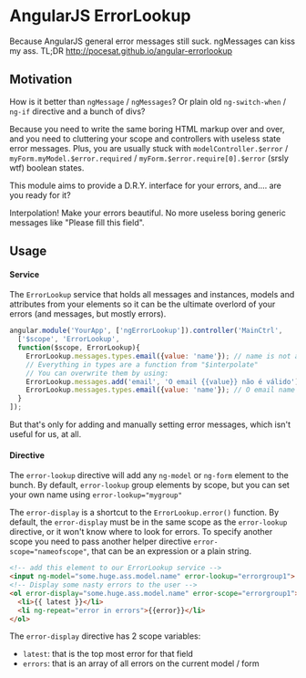 AngularJS ErrorLookup
===================

Because AngularJS general error messages still suck. ngMessages can kiss my ass. TL;DR http://pocesat.github.io/angular-errorlookup

## Motivation

How is it better than `ngMessage` / `ngMessages`? Or plain old `ng-switch-when` / `ng-if` directive and a bunch of divs?

Because you need to write the same boring HTML markup over and over, and you need to cluttering your scope and controllers with useless state error messages. Plus, you are usually stuck with `modelController.$error` / `myForm.myModel.$error.required` / `myForm.$error.require[0].$error` (srsly wtf) boolean states.

This module aims to provide a D.R.Y. interface for your errors, and.... are you ready for it? 

Interpolation! Make your errors beautiful. No more useless boring generic messages like "Please fill this field". 

## Usage

#### Service

The `ErrorLookup` service that holds all messages and instances, models and attributes from your elements so it can be the ultimate overlord of your errors (and messages, but mostly errors).

```js
angular.module('YourApp', ['ngErrorLookup']).controller('MainCtrl', 
  ['$scope', 'ErrorLookup', 
  function($scope, ErrorLookup){
    ErrorLookup.messages.types.email({value: 'name'}); // name is not a valid email
    // Everything in types are a function from "$interpolate"
    // You can overwrite them by using:
    ErrorLookup.messages.add('email', 'O email {{value}} não é válido');
    ErrorLookup.messages.types.email({value: 'name'}); // O email name não é válido
  }
]);
```

But that's only for adding and manually setting error messages, which isn't useful for us, at all.



#### Directive

The `error-lookup` directive will add any `ng-model` or `ng-form` element to the bunch. By default, `error-lookup` group elements by scope, but you can set your own name using `error-lookup="mygroup"`

The `error-display` is a shortcut to the `ErrorLookup.error()` function. By default, the `error-display` must be in the same scope as the `error-lookup` directive, or it won't know where to look for errors. To specify another scope you need to pass another helper directive `error-scope="nameofscope"`, that can be an expression or a plain string. 

```html
<!-- add this element to our ErrorLookup service -->
<input ng-model="some.huge.ass.model.name" error-lookup="errorgroup1"> 
<!-- Display some nasty errors to the user -->
<ol error-display="some.huge.ass.model.name" error-scope="errorgroup1">
  <li>{{ latest }}</li>
  <li ng-repeat="error in errors">{{error}}</li>
</ol>
```

The `error-display` directive has 2 scope variables: 

* `latest`: that is the top most error for that field 
* `errors`: that is an array of all errors on the current model / form
